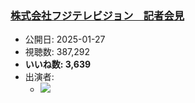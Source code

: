 ### [株式会社フジテレビジョン　記者会見](https://www.youtube.com/watch?v=KSOt_Xmsc3Y)
-   公開日: 2025-01-27
-   視聴数: 387,292
-   **いいね数: 3,639**
-   出演者: 
    - [![](https://img.youtube.com/vi/KSOt_Xmsc3Y/hqdefault.jpg)](https://www.youtube.com/watch?v=KSOt_Xmsc3Y)

